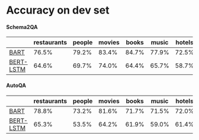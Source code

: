 # Accuracy on dev set 

#### Schema2QA
|                                                                                 | restaurants | people | movies | books | music | hotels | average |
| --------------------------------------------------------------------------------| ----------- | ------ | ------ | ----- | ----- | ------ | ------- |
| [BART](https://arxiv.org/pdf/2009.07968.pdf)                                    | 76.5%       | 79.2%  | 83.4%  | 84.7% | 77.9% | 72.5%  | 79.0%   |
| [BERT-LSTM](https://almond-static.stanford.edu/papers/schema2qa-cikm2020.pdf)   | 64.6%       | 69.7%  | 74.0%  | 64.4% | 65.7% | 58.7%  | 66.2%   |

#### AutoQA
|                                                                                 | restaurants | people | movies | books | music | hotels | average |
| --------------------------------------------------------------------------------| ----------- | ------ | ------ | ----- | ----- | ------ | ------- |
| [BART](https://arxiv.org/pdf/2009.07968.pdf)                                    | 78.8%       | 73.2%  | 81.6%  | 71.7% | 71.5% | 72.0%  | 74.8%   |
| [BERT-LSTM](https://almond-static.stanford.edu/papers/schema2qa-cikm2020.pdf)   | 65.3%       | 53.5%  | 64.2%  | 61.9% | 59.0% | 61.4%  | 60.9%   |